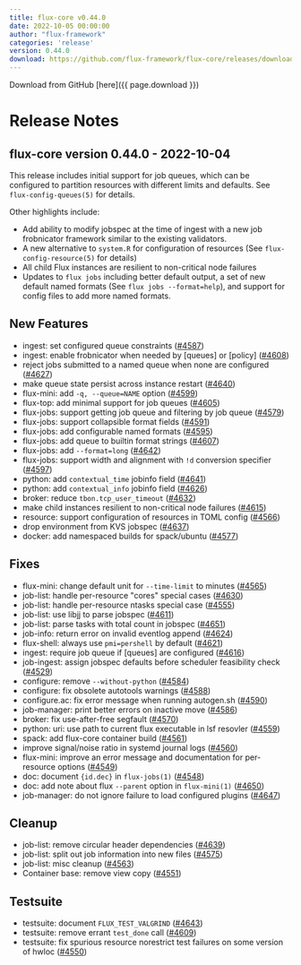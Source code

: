 ```yaml
---
title: flux-core v0.44.0
date: 2022-10-05 00:00:00
author: "flux-framework"
categories: 'release'
version: 0.44.0
download: https://github.com/flux-framework/flux-core/releases/download/v0.44.0/flux-core-0.44.0.tar.gz
---
```


Download from GitHub [here]({{ page.download }})

# Release Notes

flux-core version 0.44.0 - 2022-10-04
-------------------------------------

This release includes initial support for job queues, which can be
configured to partition resources with different limits and defaults.
See `flux-config-queues(5)` for details.

Other highlights include:

 * Add ability to modify jobspec at the time of ingest with a new
   job frobnicator framework similar to the existing validators.
 * A new alternative to `system.R` for configuration of resources
   (See `flux-config-resource(5)` for details)
 * All child Flux instances are resilient to non-critical node failures
 * Updates to `flux jobs` including better default output, a set of
   new default named formats (See `flux jobs --format=help`), and support
   for config files to add more named formats.

## New Features
 * ingest: set configured queue constraints ([#4587](https://github.com/flux-framework/flux-core/issues/4587))
 * ingest: enable frobnicator when needed by [queues] or [policy] ([#4608](https://github.com/flux-framework/flux-core/issues/4608))
 * reject jobs submitted to a named queue when none are configured ([#4627](https://github.com/flux-framework/flux-core/issues/4627))
 * make queue state persist across instance restart ([#4640](https://github.com/flux-framework/flux-core/issues/4640))
 * flux-mini: add `-q, --queue=NAME` option ([#4599](https://github.com/flux-framework/flux-core/issues/4599))
 * flux-top: add minimal support for job queues ([#4605](https://github.com/flux-framework/flux-core/issues/4605))
 * flux-jobs: support getting job queue and filtering by job queue ([#4579](https://github.com/flux-framework/flux-core/issues/4579))
 * flux-jobs: support collapsible format fields ([#4591](https://github.com/flux-framework/flux-core/issues/4591))
 * flux-jobs: add configurable named formats ([#4595](https://github.com/flux-framework/flux-core/issues/4595))
 * flux-jobs: add queue to builtin format strings ([#4607](https://github.com/flux-framework/flux-core/issues/4607))
 * flux-jobs: add `--format=long` ([#4642](https://github.com/flux-framework/flux-core/issues/4642))
 * flux-jobs: support width and alignment with `!d` conversion specifier ([#4597](https://github.com/flux-framework/flux-core/issues/4597))
 * python: add `contextual_time` jobinfo field ([#4641](https://github.com/flux-framework/flux-core/issues/4641))
 * python: add `contextual_info` jobinfo field ([#4626](https://github.com/flux-framework/flux-core/issues/4626))
 * broker: reduce `tbon.tcp_user_timeout` ([#4632](https://github.com/flux-framework/flux-core/issues/4632))
 * make child instances resilient to non-critical node failures ([#4615](https://github.com/flux-framework/flux-core/issues/4615))
 * resource: support configuration of resources in TOML config ([#4566](https://github.com/flux-framework/flux-core/issues/4566))
 * drop environment from KVS jobspec ([#4637](https://github.com/flux-framework/flux-core/issues/4637))
 * docker: add namespaced builds for spack/ubuntu ([#4577](https://github.com/flux-framework/flux-core/issues/4577))

## Fixes
 * flux-mini: change default unit for `--time-limit` to minutes ([#4565](https://github.com/flux-framework/flux-core/issues/4565))
 * job-list: handle per-resource "cores" special cases ([#4630](https://github.com/flux-framework/flux-core/issues/4630))
 * job-list: handle per-resource ntasks special case ([#4555](https://github.com/flux-framework/flux-core/issues/4555))
 * job-list: use libjj to parse jobspec ([#4611](https://github.com/flux-framework/flux-core/issues/4611))
 * job-list: parse tasks with total count in jobspec ([#4651](https://github.com/flux-framework/flux-core/issues/4651))
 * job-info: return error on invalid eventlog append ([#4624](https://github.com/flux-framework/flux-core/issues/4624))
 * flux-shell: always use `pmi=pershell` by default ([#4621](https://github.com/flux-framework/flux-core/issues/4621))
 * ingest: require job queue if [queues] are configured ([#4616](https://github.com/flux-framework/flux-core/issues/4616))
 * job-ingest: assign jobspec defaults before scheduler feasibility check
   ([#4529](https://github.com/flux-framework/flux-core/issues/4529))
 * configure: remove `--without-python` ([#4584](https://github.com/flux-framework/flux-core/issues/4584))
 * configure: fix obsolete autotools warnings ([#4588](https://github.com/flux-framework/flux-core/issues/4588))
 * configure.ac: fix error message when running autogen.sh ([#4590](https://github.com/flux-framework/flux-core/issues/4590))
 * job-manager: print better errors on inactive move ([#4586](https://github.com/flux-framework/flux-core/issues/4586))
 * broker: fix use-after-free segfault ([#4570](https://github.com/flux-framework/flux-core/issues/4570))
 * python: uri: use path to current flux executable in lsf resovler ([#4559](https://github.com/flux-framework/flux-core/issues/4559))
 * spack: add flux-core container build ([#4561](https://github.com/flux-framework/flux-core/issues/4561))
 * improve signal/noise ratio in systemd journal logs ([#4560](https://github.com/flux-framework/flux-core/issues/4560))
 * flux-mini: improve an error message and documentation for per-resource
   options ([#4549](https://github.com/flux-framework/flux-core/issues/4549))
 * doc: document `{id.dec}` in `flux-jobs(1)` ([#4548](https://github.com/flux-framework/flux-core/issues/4548))
 * doc: add note about flux `--parent` option in `flux-mini(1)` ([#4650](https://github.com/flux-framework/flux-core/issues/4650))
 * job-manager: do not ignore failure to load configured plugins ([#4647](https://github.com/flux-framework/flux-core/issues/4647))

## Cleanup
 * job-list: remove circular header dependencies ([#4639](https://github.com/flux-framework/flux-core/issues/4639))
 * job-list: split out job information into new files ([#4575](https://github.com/flux-framework/flux-core/issues/4575))
 * job-list: misc cleanup ([#4563](https://github.com/flux-framework/flux-core/issues/4563))
 * Container base: remove view copy ([#4551](https://github.com/flux-framework/flux-core/issues/4551))

## Testsuite
 * testsuite: document `FLUX_TEST_VALGRIND` ([#4643](https://github.com/flux-framework/flux-core/issues/4643))
 * testsuite: remove errant `test_done` call ([#4609](https://github.com/flux-framework/flux-core/issues/4609))
 * testsuite: fix spurious resource norestrict test failures on some version
   of hwloc ([#4550](https://github.com/flux-framework/flux-core/issues/4550))

